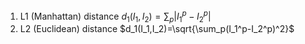 1. L1 (Manhattan) distance $d_1(I_1,I_2)=\sum_p|I_1^p-I_2^p|$
2. L2 (Euclidean) distance $d_1(I_1,I_2)=\sqrt{\sum_p(I_1^p-I_2^p)^2}$
